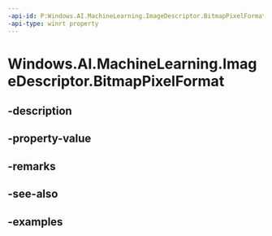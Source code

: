 ```yaml
---
-api-id: P:Windows.AI.MachineLearning.ImageDescriptor.BitmapPixelFormat
-api-type: winrt property
---
```


<!-- Property syntax.
public BitmapPixelFormat BitmapPixelFormat { get; }
-->

# Windows.AI.MachineLearning.ImageDescriptor.BitmapPixelFormat

## -description

## -property-value

## -remarks

## -see-also

## -examples

